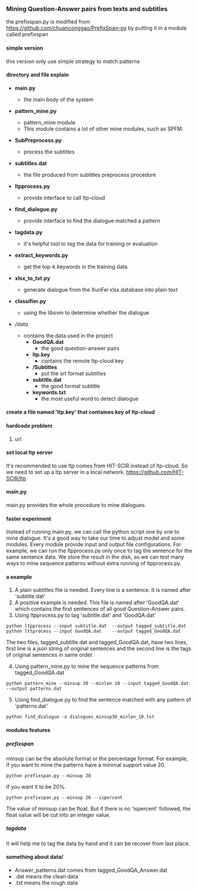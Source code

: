 ### Mining Question-Answer pairs from texts and subtitles ###
the prefixspan.py is modified from https://github.com/chuanconggao/PrefixSpan-py by putting it in a module called prefixspan

#### simple version ####
this version only use simple strategy to match patterns

#### directory and file explain ####
* __main.py__
  * the main body of the system
* __pattern_mine.py__
  * pattern_mine module
  * This module contains a lot of other mine modules, such as SPFM. 
* __SubPreprocess.py__
  * process the subtitles
* __subtitles.dat__
  * the file produced from subtitles preprocess procedure
* __ltpprocess.py__
  * provide interface to call ltp-cloud
* __find_dialogue.py__
  * provide interface to find the dialogue matched a pattern
* __tagdata.py__
  * it's helpful tool to tag the data for training or evaluation
* __extract_keywords.py__
  * get the top-k keywords in the training data
* __xlsx_to_txt.py__
  * generate dialogue from the XunFei xlsx database into plain text
* __classifier.py__
  * using the libsvm to determine whether the dialogue

* _/data_
  * contains the data used in the project
    * __GoodQA.dat__
      * the good question-answer pairs
    * __ltp.key__
      * contains the remote ltp-cloud key
    * __/Subtitles__
      * put the srt format subtitles
    * __subtitle.dat__
      * the good format subtitle
    * __keywords.txt__
      * the most useful word to detect dialogue

#### create a file named 'ltp.key' that containes key of ltp-cloud ####

#### hardcode problem ####
1. url

#### set local ltp server ####
It's recommended to use ltp comes from HIT-SCIR instead of ltp-cloud. So we need to set up a ltp server in a local network.
https://github.com/HIT-SCIR/ltp

#### main.py ####
main.py provides the whole procedure to mine dialogues.

#### faster experiment ####
Instead of running main.py, we can call the python script one by one to mine dialogue. It's a good way to take our time to adjust model and some modules. Every module provide input and output file configurations. For example, we can run the ltpprocess.py only once to tag the sentence for the same sentence data. We store the result in the disk, so we can test many ways to mine sequence patterns without extra running of ltpprocess.py.

#### a example ####
1. A plain subtitles file is needed. Every line is a sentence. It is named after 'subtitle.dat'
2. A positive example is needed. This file  is named after 'GoodQA.dat' which contains the first sentences of all good Question-Answer pairs.
3. Using ltpprocess.py to tag 'subtitle.dat' and 'GoodQA.dat'
  ```
  python ltpprocess --input subtitle.dat  --output tagged_subtitle.dat
  python lttprocess --input GoodQA.dat    --output tagged_GoodQA.dat
  ```
  The two files, tagged_subtitle.dat and tagged_GoodQA.dat, have two lines, first line is a json string of original sentences and the second line is the tags of original sentences in same order.

4. Using pattern_mine.py to mine the sequence patterns from tagged_GoodQA.dat
  ```
  python pattern_mine --minsup 30 --minlen 10 --input tagged_GoodQA.dat --output patterns.dat
  ```
5. Using find_dialogue.py to find the sentence matched with any pattern of 'patterns.dat'
  ```
  python find_dialogue -o dialogues_minsup30_minlen_10.txt
  ```

#### modules features ####
##### prefixspan #####
minsup can be the absolute format or the percentage format. For example, if you want to mine the patterns have a minimal support value 20.
```
python prefixspan.py --minsup 20
```
If you want it to be 20%.
```
python prefixspan.py --minsup 20 --ispercent
```
The value of minisup can be float. But if there is no 'ispercent' followed, the float value will be cut into an integer value.

##### tagdata #####
It will help me to tag the data by hand and it can be recover from last place. 

#### something about data/ ####
* Answer_patterns.dat comes from tagged_GoodQA_Answer.dat
* .dat means the clean data
* .txt means the rough data
